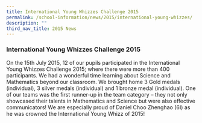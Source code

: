```yaml
---
title: International Young Whizzes Challenge 2015
permalink: /school-information/news/2015/international-young-whizzes/
description: ""
third_nav_title: 2015 News
---
```

### **International Young Whizzes Challenge 2015**
On the 15th July 2015, 12 of our pupils participated in the International Young Whizzes Challenge 2015; where there were more than 400 participants. We had a wonderful time learning about Science and Mathematics beyond our classroom. We brought home 3 Gold medals (individual), 3 silver medals (individual) and 1 bronze medal (individual). One of our teams was the first runner-up in the team category – they not only showcased their talents in Mathematics and Science but were also effective communicators! We are especially proud of Daniel Choo Zhenghao (6I) as he was crowned the International Young Whizz of 2015!
